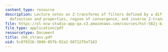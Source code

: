 ```yaml
---
content_type: resource
description: Lecture notes on Z-transforms of filters defined by a difference equation,
  definition and properties, region of convergence, and inverse Z-transforms.
file: https://ol-ocw-studio-app-qa.s3.amazonaws.com/courses/hst-582j-biomedical-signal-and-image-processing-spring-2007/5c07032b3046057b92a250712f5e7163_ch6_ztrans.pdf
file_type: application/pdf
resourcetype: Document
title: ch6_ztrans.pdf
uid: 5c07032b-3046-057b-92a2-50712f5e7163
---
```

